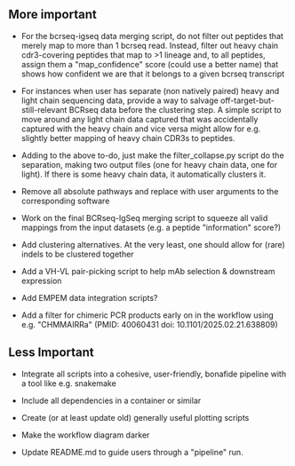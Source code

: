 ## More important

- For the bcrseq-igseq data merging script, do not filter out peptides that merely map to more than 1 bcrseq read. Instead, filter out heavy chain cdr3-covering peptides that map to >1 lineage and, to all peptides, assign them a "map_confidence" score (could use a better name) that shows how confident we are that it belongs to a given bcrseq transcript 

- For instances when user has separate (non natively paired) heavy and light chain sequencing data, provide a way to salvage off-target-but-still-relevant BCRseq data before the clustering step. A simple script to move around any light chain data captured that was accidentally captured with the heavy chain and vice versa might allow for e.g. slightly better mapping of heavy chain CDR3s to peptides.

- Adding to the above to-do, just make the filter_collapse.py script do the separation, making two output files (one for heavy chain data, one for light). If there is some heavy chain data, it automatically clusters it.

- Remove all absolute pathways and replace with user arguments to the corresponding software

- Work on the final BCRseq-IgSeq merging script to squeeze all valid mappings from the input datasets (e.g. a peptide "information" score?)

- Add clustering alternatives. At the very least, one should allow for (rare) indels to be clustered together

- Add a VH-VL pair-picking script to help mAb selection & downstream expression

- Add EMPEM data integration scripts?

- Add a filter for chimeric PCR products early on in the workflow using e.g. "CHMMAIRRa" (PMID: 40060431 doi: 10.1101/2025.02.21.638809)

## Less Important

- Integrate all scripts into a cohesive, user-friendly, bonafide pipeline with a tool like e.g. snakemake

- Include all dependencies in a container or similar

- Create (or at least update old) generally useful plotting scripts

- Make the workflow diagram darker

- Update README.md to guide users through a "pipeline" run.